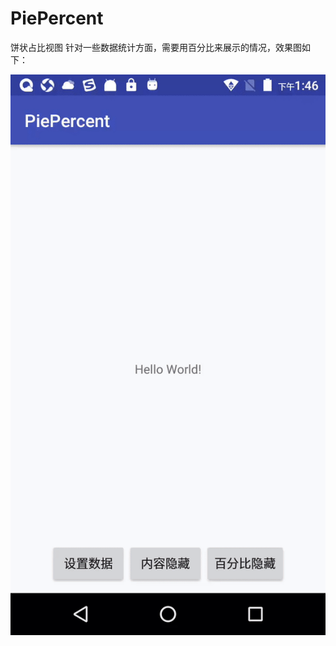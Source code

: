 # PiePercent
饼状占比视图
针对一些数据统计方面，需要用百分比来展示的情况，效果图如下：

![Image text](https://github.com/xiongliangshan/PiePercent/blob/master/img/ezgif-3-feb73cda44.gif)

